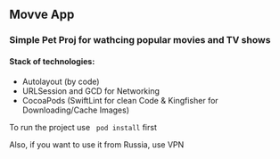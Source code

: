 ## Movve App
### Simple Pet Proj for wathcing popular movies and TV shows
#### Stack of technologies: 
<ul>
<li>Autolayout (by code)</li>
<li>URLSession and GCD for Networking</li>
<li>CocoaPods (SwiftLint for clean Code & Kingfisher for Downloading/Cache Images)</li>
</ul>

To run the project use ```
pod install```
 first

Also, if you want to use it from Russia, use VPN
